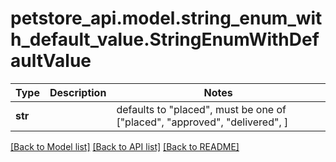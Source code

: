 # petstore_api.model.string_enum_with_default_value.StringEnumWithDefaultValue

Type | Description | Notes
------------- | ------------- | -------------
**str** |  | defaults to "placed",  must be one of ["placed", "approved", "delivered", ]

[[Back to Model list]](../../README.md#documentation-for-models) [[Back to API list]](../../README.md#documentation-for-api-endpoints) [[Back to README]](../../README.md)

